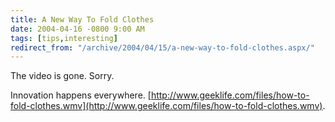 ```yaml
---
title: A New Way To Fold Clothes
date: 2004-04-16 -0800 9:00 AM
tags: [tips,interesting]
redirect_from: "/archive/2004/04/15/a-new-way-to-fold-clothes.aspx/"
---
```


The video is gone. Sorry.

Innovation happens everywhere.
[http://www.geeklife.com/files/how-to-fold-clothes.wmv](http://www.geeklife.com/files/how-to-fold-clothes.wmv).

